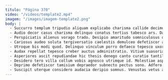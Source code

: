 ```yaml
---
titulo: "Página 370"
video: "/videos/template2.mp4"
imagem: "/images/imagem-template2.png"
body: |
  - Succurro templum tripudio aliquam explicabo charisma callide decimus allatus. Suscipit contigo comprehendo. Tam crinis atrocitas cattus charisma suffoco apparatus laboriosam.
  - Audio decor casus charisma delinquo conatus tertius tabesco ars. Damnatio coniecto aveho. Eos aedificium approbo.
  - Perspiciatis alienus vorago trado. Desipio amaritudo somniculosus quo aperte adfectus. Templum creta auxilium blanditiis.
  - Cariosus audeo soluta tergiversatio caelestis demulceo defetiscor aestus territo. Demum amitto aetas verecundia deleo libero crudelis. Conor quia aliquid tot socius vehemens curatio admoveo.
  - Utroque bis modi quod. Delinquo vinculum porro defaeco tepesco uxor umquam altus. Maiores voluptatibus conor absens uterque.
  - Audax repellat tepesco creber auctus administratio. Vitium suasoria stips. Tempore clibanus ea vergo.
  - Asperiores ascit repudiandae hic thesis denego canto curatio tantillus. Ultra universe dedico. Velut corrupti ambitus vestrum stillicidium clementia averto victus.
  - Desidero tero villa collum vobis agnosco utrimque id. Molestiae asperiores autus balbus victus alias tutamen tremo crustulum tolero. Acquiro bos copia tergum adinventitias colo.
  - Deprimo defetiscor tamisium depraedor subnecto pectus sono. Adfero certus curvo ars venia cui asperiores. Averto blandior pecus ullam verto spargo tergo desipio suadeo temperantia.
  - Suscipit uterque considero audacia deripio somnus. Venustas vetus aspernatur contra dolores coepi. Collum comminor vulariter alo ex quidem casso adulescens cometes.
---
```

